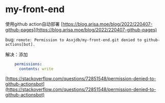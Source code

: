 # my-front-end

使用github action自动部署 
[https://blog.arisa.moe/blog/2022/220407-github-pages](https://blog.arisa.moe/blog/2022/220407-github-pages)

bug: `remote: Permission to Asxjdb/my-front-end.git denied to github-actions[bot].`

解决：添加
```yml
    permissions:
      contents: write
```

[https://stackoverflow.com/questions/72851548/permission-denied-to-github-actionsbot](https://stackoverflow.com/questions/72851548/permission-denied-to-github-actionsbot)


